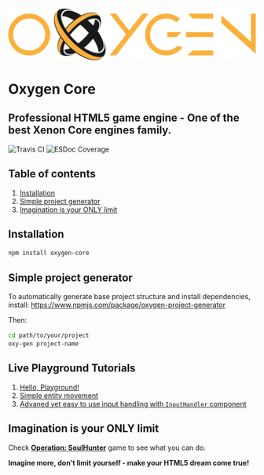 ![logo](https://raw.githubusercontent.com/PsichiX/Oxygen/master/assets/images/oxygen-core-dark.svg?sanitize=true)

# Oxygen Core
## Professional HTML5 game engine - One of the best Xenon Core engines family.

![Travis CI](https://travis-ci.org/PsichiX/Oxygen.svg?branch=master)
![ESDoc Coverage](http://oxygen.docs.psichix.io/badge.svg?sanitize=true)

## Table of contents
1. [Installation](#installation)
1. [Simple project generator](#simple-project-generator)
1. [Imagination is your ONLY limit](#imagination-is-your-only-limit)

## Installation
```bash
npm install oxygen-core
```

## Simple project generator
To automatically generate base project structure and install dependencies, install:
https://www.npmjs.com/package/oxygen-project-generator

Then:
```bash
cd path/to/your/project
oxy-gen project-name
```

## Live Playground Tutorials
1. [Hello, Playground!](http://oxygen.experiments.psichix.io/BkbVmOdNz)
1. [Simple entity movement](http://oxygen.experiments.psichix.io/rkP6JOK4M)
1. [Advaned yet easy to use input handling with `InputHandler` component](http://oxygen.experiments.psichix.io/r15hPq9EG)

## Imagination is your ONLY limit
Check **[Operation: SoulHunter](http://soulhunter.psichix.io)** game to see what you can do.

**Imagine more, don't limit yourself - make your HTML5 dream come true!**
